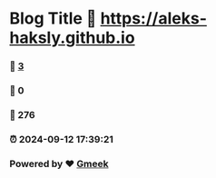 # Blog Title :link: https://aleks-haksly.github.io 
### :page_facing_up: [3](https://aleks-haksly.github.io/tag.html) 
### :speech_balloon: 0 
### :hibiscus: 276 
### :alarm_clock: 2024-09-12 17:39:21 
### Powered by :heart: [Gmeek](https://github.com/Meekdai/Gmeek)
